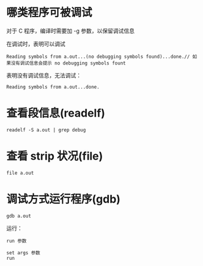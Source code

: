 # 哪类程序可被调试

对于 C 程序，编译时需要加 -g 参数，以保留调试信息

在调试时，表明可以调试
```
Reading symbols from a.out...(no debugging symbols found)...done.// 如果没有调试信息会提示 no debugging symbols fount
```

表明没有调试信息，无法调试：
```
Reading symbols from a.out...done.
```

# 查看段信息(readelf)

```
readelf -S a.out | grep debug
```

# 查看 strip 状况(file)

```
file a.out
```

# 调试方式运行程序(gdb)

```
gdb a.out
```

运行：
```
run 参数

set args 参数
run
```